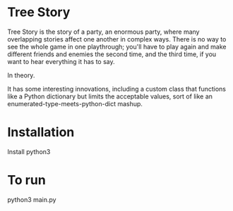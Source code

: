 # Tree Story

Tree Story is the story of a party, an enormous party, where many overlapping stories affect one
another in complex ways. There is no way to see the whole game in one playthrough; you'll have to
play again and make different friends and enemies the second time, and the third time, if you want
to hear everything it has to say.

In theory.

It has some interesting innovations, including a custom class that functions like a Python dictionary but limits the acceptable values, sort of like an enumerated-type-meets-python-dict mashup.

# Installation

Install python3

# To run

python3 main.py
